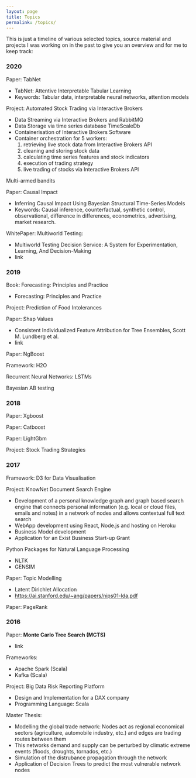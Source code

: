 ```yaml
---
layout: page
title: Topics
permalink: /topics/
---
```


This is just a timeline of various selected topics, source material and projects I was working on in the past to give you an overview and for me to keep track: 


### 2020

Paper: TabNet
- TabNet: Attentive Interpretable Tabular Learning
- Keywords: Tabular data, interpretable neural networks, attention models

Project: Automated Stock Trading via Interactive Brokers
- Data Streaming via Interactive Brokers and RabbitMQ
- Data Storage via time series database TimeScaleDb
- Containerisation of Interactive Brokers Software
- Container orchestration for 5 workers: 
    1. retrieving live stock data from Interactive Brokers API
    2. cleaning and storing stock data
    3. calculating time series features and stock indicators
    4. execution of trading strategy
    5. live trading of stocks via Interactive Brokers API

Multi-armed bandits

Paper: Causal Impact
- Inferring Causal Impact Using Bayesian Structural Time-Series Models
- Keywords: Causal inference, counterfactual, synthetic control, observational, difference in differences, econometrics, advertising, market research.

WhitePaper: Multiworld Testing: 
- Multiworld Testing Decision Service:
A System for Experimentation, Learning, And Decision-Making
- link


### 2019

Book: Forecasting: Principles and Practice
- Forecasting: Principles and Practice


Project: Prediction of Food Intolerances

Paper: Shap Values
- Consistent Individualized Feature Attribution for Tree
Ensembles, Scott M. Lundberg et al.
- link

Paper: NgBoost

Framework: H2O

Recurrent Neural Networks: LSTMs

Bayesian AB testing

### 2018
Paper: Xgboost

Paper: Catboost

Paper: LightGbm

Project: Stock Trading Strategies

### 2017

Framework: D3 for Data Visualisation

Project: KnowNet Document Search Engine
- Development of a personal knowledge graph and graph based search engine that connects personal information (e.g. local or cloud files, emails and notes)
in a network of nodes and allows contextual full text search
- WebApp development using React, Node.js and hosting on Heroku
- Business Model development
- Application for an Exist Business Start-up Grant

Python Packages for Natural Language Processing
- NLTK
- GENSIM

Paper: Topic Modelling
- Latent Dirichlet Allocation
- https://ai.stanford.edu/~ang/papers/nips01-lda.pdf

Paper: PageRank

### 2016

Paper: **Monte Carlo Tree Search (MCTS)**
- link

Frameworks: 
- Apache Spark (Scala)
- Kafka (Scala)

Project: Big Data Risk Reporting Platform
- Design and Implementation for a DAX company
- Programming Language: Scala

Master Thesis: 
- Modelling the global trade network: Nodes act as regional economical sectors (agriculture, automobile industry, etc.) and edges are trading routes between them
- This networks demand and supply can be perturbed by climatic extreme events (floods, droughts, tornados, etc.)
- Simulation of the distrubance propagation through the network 
- Application of Decision Trees to predict the most vulnerable network nodes


